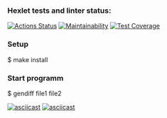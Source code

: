 ### Hexlet tests and linter status:
[![Actions Status](https://github.com/pasadem/frontend-project-lvl2/workflows/hexlet-check/badge.svg)](https://github.com/pasadem/frontend-project-lvl2/actions)
[![Maintainability](https://api.codeclimate.com/v1/badges/dfc50c2d88cd46d069c1/maintainability)](https://codeclimate.com/github/pasadem/frontend-project-lvl2/maintainability)
[![Test Coverage](https://api.codeclimate.com/v1/badges/dfc50c2d88cd46d069c1/test_coverage)](https://codeclimate.com/github/pasadem/frontend-project-lvl2/test_coverage)
### Setup

$ make install

### Start programm

$ gendiff file1 file2

[![asciicast](https://asciinema.org/a/sQaHlzbxokWyvEBytNsOiQqwI.svg)](https://asciinema.org/a/sQaHlzbxokWyvEBytNsOiQqwI)
[![asciicast](https://asciinema.org/a/93cawTixM9Jd1jn8qpVgwFC6o.svg)](https://asciinema.org/a/93cawTixM9Jd1jn8qpVgwFC6o)

